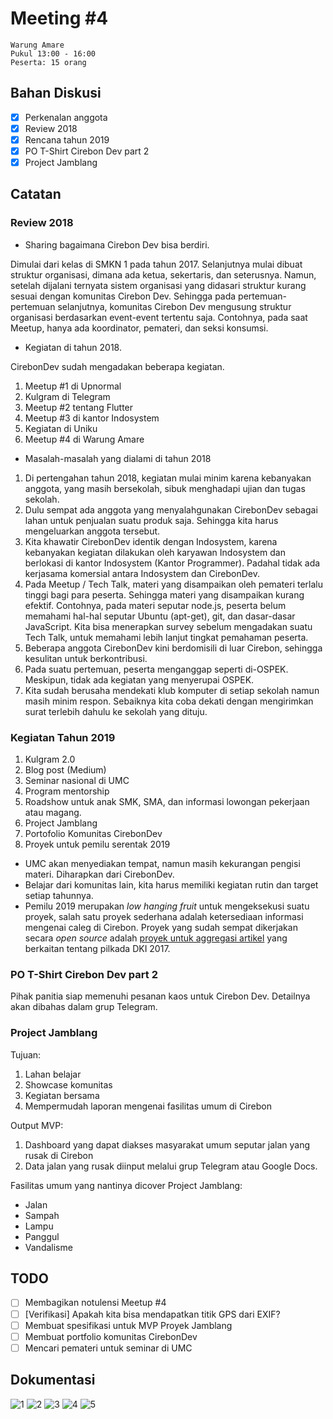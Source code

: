 # Meeting #4

```
Warung Amare
Pukul 13:00 - 16:00
Peserta: 15 orang
```

## Bahan Diskusi

- [x] Perkenalan anggota
- [x] Review 2018
- [x] Rencana tahun 2019
- [x] PO T-Shirt Cirebon Dev part 2
- [x] Project Jamblang

## Catatan

### Review 2018

- Sharing bagaimana Cirebon Dev bisa berdiri. 

Dimulai dari kelas di SMKN 1 pada tahun 2017. Selanjutnya mulai dibuat struktur organisasi, dimana ada ketua, sekertaris, dan seterusnya. Namun, setelah dijalani ternyata sistem organisasi yang didasari struktur kurang sesuai dengan komunitas Cirebon Dev. Sehingga pada pertemuan-pertemuan selanjutnya, komunitas Cirebon Dev mengusung struktur organisasi berdasarkan event-event tertentu saja. Contohnya, pada saat Meetup, hanya ada koordinator, pemateri, dan seksi konsumsi. 

- Kegiatan di tahun 2018.

CirebonDev sudah mengadakan beberapa kegiatan.

1. Meetup #1 di Upnormal
2. Kulgram di Telegram
3. Meetup #2 tentang Flutter
4. Meetup #3 di kantor Indosystem
5. Kegiatan di Uniku
6. Meetup #4 di Warung Amare

- Masalah-masalah yang dialami di tahun 2018

1. Di pertengahan tahun 2018, kegiatan mulai minim karena kebanyakan anggota, yang masih bersekolah, sibuk menghadapi ujian dan tugas sekolah.
2. Dulu sempat ada anggota yang menyalahgunakan CirebonDev sebagai lahan untuk penjualan suatu produk saja. Sehingga kita harus mengeluarkan anggota tersebut.
3. Kita khawatir CirebonDev identik dengan Indosystem, karena kebanyakan kegiatan dilakukan oleh karyawan Indosystem dan berlokasi di kantor Indosystem (Kantor Programmer). Padahal tidak ada kerjasama komersial antara Indosystem dan CirebonDev.
4. Pada Meetup / Tech Talk, materi yang disampaikan oleh pemateri terlalu tinggi bagi para peserta. Sehingga materi yang disampaikan kurang efektif. Contohnya, pada materi seputar node.js, peserta belum memahami hal-hal seputar Ubuntu (apt-get), git, dan dasar-dasar JavaScript. Kita bisa menerapkan survey sebelum mengadakan suatu Tech Talk, untuk memahami lebih lanjut tingkat pemahaman peserta.
5. Beberapa anggota CirebonDev kini berdomisili di luar Cirebon, sehingga kesulitan untuk berkontribusi.
6. Pada suatu pertemuan, peserta menganggap seperti di-OSPEK. Meskipun, tidak ada kegiatan yang menyerupai OSPEK.
7. Kita sudah berusaha mendekati klub komputer di setiap sekolah namun masih minim respon. Sebaiknya kita coba dekati dengan mengirimkan surat terlebih dahulu ke sekolah yang dituju.

### Kegiatan Tahun 2019

1. Kulgram 2.0
2. Blog post (Medium)
3. Seminar nasional di UMC
4. Program mentorship
5. Roadshow untuk anak SMK, SMA, dan informasi lowongan pekerjaan atau magang.
6. Project Jamblang
7. Portofolio Komunitas CirebonDev
8. Proyek untuk pemilu serentak 2019

- UMC akan menyediakan tempat, namun masih kekurangan pengisi materi. Diharapkan dari CirebonDev.
- Belajar dari komunitas lain, kita harus memiliki kegiatan rutin dan target setiap tahunnya.
- Pemilu 2019 merupakan *low hanging fruit* untuk mengeksekusi suatu proyek, salah satu proyek sederhana adalah ketersediaan informasi mengenai caleg di Cirebon. Proyek yang sudah sempat dikerjakan secara *open source* adalah [proyek untuk aggregasi artikel](https://github.com/pyk/rojak) yang berkaitan tentang pilkada DKI 2017.

### PO T-Shirt Cirebon Dev part 2

Pihak panitia siap memenuhi pesanan kaos untuk Cirebon Dev. Detailnya akan dibahas dalam grup Telegram.

### Project Jamblang

Tujuan:

1. Lahan belajar
2. Showcase komunitas
3. Kegiatan bersama
4. Mempermudah laporan mengenai fasilitas umum di Cirebon

Output MVP:

1. Dashboard yang dapat diakses masyarakat umum seputar jalan yang rusak di Cirebon
2. Data jalan yang rusak diinput melalui grup Telegram atau Google Docs.

Fasilitas umum yang nantinya dicover Project Jamblang:

- Jalan
- Sampah
- Lampu
- Panggul
- Vandalisme

## TODO

- [ ] Membagikan notulensi Meetup #4
- [ ] [Verifikasi] Apakah kita bisa mendapatkan titik GPS dari EXIF?
- [ ] Membuat spesifikasi untuk MVP Proyek Jamblang
- [ ] Membuat portfolio komunitas CirebonDev
- [ ] Mencari pemateri untuk seminar di UMC

## Dokumentasi

![1](2018_12_24_amare/1.jpg)
![2](2018_12_24_amare/2.jpg)
![3](2018_12_24_amare/3.jpg)
![4](2018_12_24_amare/4.jpg)
![5](2018_12_24_amare/5.jpg)
